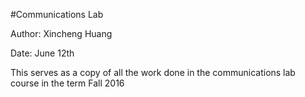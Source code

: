 #Communications Lab

Author: Xincheng Huang

Date: June 12th

This serves as a copy of all the work done in the communications lab course in the term Fall 2016
